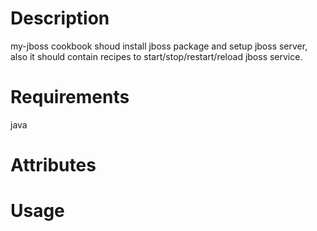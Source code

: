 Description
===========
my-jboss cookbook shoud install jboss package and setup jboss server, 
also it should contain recipes to start/stop/restart/reload jboss service.


Requirements
============
java


Attributes
==========

Usage
=====

